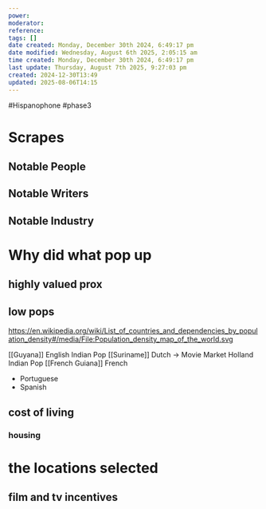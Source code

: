 ```yaml
---
power: 
moderator: 
reference: 
tags: []
date created: Monday, December 30th 2024, 6:49:17 pm
date modified: Wednesday, August 6th 2025, 2:05:15 am
time created: Monday, December 30th 2024, 6:49:17 pm
last update: Thursday, August 7th 2025, 9:27:03 pm
created: 2024-12-30T13:49
updated: 2025-08-06T14:15
---
```

#Hispanophone #phase3 


# Scrapes
## Notable People
## Notable Writers
## Notable Industry

# Why did what pop up
## highly valued prox
## low pops
https://en.wikipedia.org/wiki/List_of_countries_and_dependencies_by_population_density#/media/File:Population_density_map_of_the_world.svg



[[Guyana]] English Indian Pop
[[Suriname]] Dutch -> Movie Market Holland Indian Pop
[[French Guiana]] French 

- Portuguese
- Spanish

## cost of living
### housing
####

# the locations selected
## film and tv incentives

